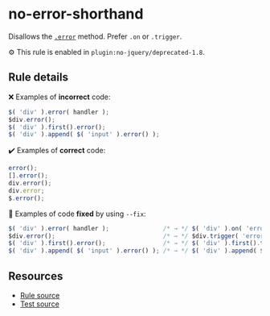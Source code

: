 # no-error-shorthand

Disallows the [`.error`](https://api.jquery.com/error/) method. Prefer `.on` or `.trigger`.

⚙️ This rule is enabled in `plugin:no-jquery/deprecated-1.8`.

## Rule details

❌ Examples of **incorrect** code:
```js
$( 'div' ).error( handler );
$div.error();
$( 'div' ).first().error();
$( 'div' ).append( $( 'input' ).error() );
```

✔️ Examples of **correct** code:
```js
error();
[].error();
div.error();
div.error;
$.error();
```

🔧 Examples of code **fixed** by using  `--fix`:
```js
$( 'div' ).error( handler );               /* → */ $( 'div' ).on( 'error', handler );
$div.error();                              /* → */ $div.trigger( 'error' );
$( 'div' ).first().error();                /* → */ $( 'div' ).first().trigger( 'error' );
$( 'div' ).append( $( 'input' ).error() ); /* → */ $( 'div' ).append( $( 'input' ).trigger( 'error' ) );
```

## Resources

* [Rule source](/src/rules/no-error-shorthand.js)
* [Test source](/src/tests/no-error-shorthand.js)
